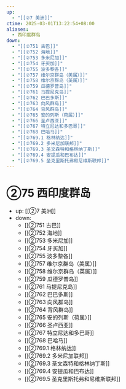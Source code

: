 ```yaml
---
up:
  - "[[②7 美洲]]"
ctime: 2025-03-01T13:22:54+08:00
aliases:
  - 西印度群岛
down:
  - "[[②751 古巴]]"
  - "[[②752 海地]]"
  - "[[②753 多米尼加]]"
  - "[[②754 牙买加]]"
  - "[[②755 波多黎各]]"
  - "[[②757 维尔京群岛（美属）]]"
  - "[[②758 维尔京群岛（英属）]]"
  - "[[②759 瓜德罗普岛]]"
  - "[[②761 马提尼克岛]]"
  - "[[②762 巴巴多斯]]"
  - "[[②763 向风群岛]]"
  - "[[②764 背风群岛]]"
  - "[[②765 安的列斯（荷属）]]"
  - "[[②766 圣卢西亚]]"
  - "[[②767 特立尼达和多巴哥]]"
  - "[[②768 巴哈马]]"
  - "[[②769.1 格林纳达]]"
  - "[[②769.2 多米尼加联邦]]"
  - "[[②769.3 圣文森特和格林纳丁斯]]"
  - "[[②769.4 安提瓜和巴布达]]"
  - "[[②769.5 圣克里斯托弗和尼维斯联邦]]"
---
```


# ②75 西印度群岛

- up: [[②7 美洲]]
- down:	
	- [[②751 古巴]]
	- [[②752 海地]]
	- [[②753 多米尼加]]
	- [[②754 牙买加]]
	- [[②755 波多黎各]]
	- [[②757 维尔京群岛（美属）]]
	- [[②758 维尔京群岛（英属）]]
	- [[②759 瓜德罗普岛]]
	- [[②761 马提尼克岛]]
	- [[②762 巴巴多斯]]
	- [[②763 向风群岛]]
	- [[②764 背风群岛]]
	- [[②765 安的列斯（荷属）]]
	- [[②766 圣卢西亚]]
	- [[②767 特立尼达和多巴哥]]
	- [[②768 巴哈马]]
	- [[②769.1 格林纳达]]
	- [[②769.2 多米尼加联邦]]
	- [[②769.3 圣文森特和格林纳丁斯]]
	- [[②769.4 安提瓜和巴布达]]
	- [[②769.5 圣克里斯托弗和尼维斯联邦]]
	
